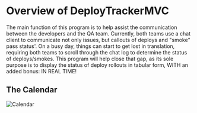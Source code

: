 # Overview of DeployTrackerMVC
The main function of this program is to help assist the communication between the developers and the QA team. Currently, both teams use a chat client to communicate not only issues, but callouts of deploys and "smoke" pass status'. On a busy day, things can start to get lost in translation, requiring both teams to scroll through the chat log to determine the status of deploys/smokes. This program will help close that gap, as its sole purpose is to display the status of deploy rollouts in tabular form, WITH an added bonus: IN REAL TIME!

## The Calendar
![Calendar](https://github.com/GoProduction/DeployTrackerMVC/tree/master/readme_images/Calendar.png "Calendar")
